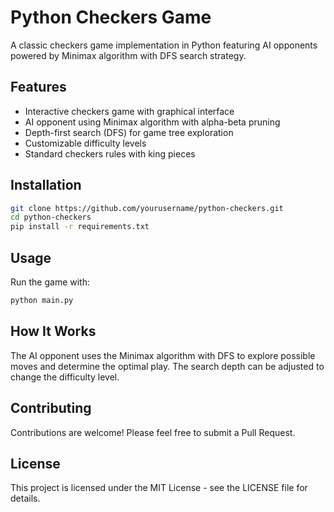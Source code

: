 # Python Checkers Game

A classic checkers game implementation in Python featuring AI opponents powered by Minimax algorithm with DFS search strategy.

## Features

- Interactive checkers game with graphical interface
- AI opponent using Minimax algorithm with alpha-beta pruning
- Depth-first search (DFS) for game tree exploration
- Customizable difficulty levels
- Standard checkers rules with king pieces

## Installation

```bash
git clone https://github.com/yourusername/python-checkers.git
cd python-checkers
pip install -r requirements.txt
```

## Usage

Run the game with:

```bash
python main.py
```

## How It Works

The AI opponent uses the Minimax algorithm with DFS to explore possible moves and determine the optimal play. The search depth can be adjusted to change the difficulty level.

## Contributing

Contributions are welcome! Please feel free to submit a Pull Request.

## License

This project is licensed under the MIT License - see the LICENSE file for details.
